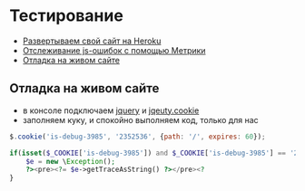 # Тестирование

- [Развертываем свой сайт на Heroku](https://habrahabr.ru/post/232679/)
- [Отслеживание js-ошибок с помощью Метрики](https://habrahabr.ru/post/324366/)
- [Отладка на живом сайте](#Отладка-на-живом-сайте)

## Отладка на живом сайте
- в консоле подключаем [jquery](https://code.jquery.com/jquery-3.1.1.min.js) и [jqeuty.cookie](https://cdnjs.cloudflare.com/ajax/libs/jquery-cookie/1.4.1/jquery.cookie.min.js)
- заполняем куку, и спокойно выполняем код, только для нас 
```javascript
$.cookie('is-debug-3985', '2352536', {path: '/', expires: 60});
```
```php
if(isset($_COOKIE['is-debug-3985']) and $_COOKIE['is-debug-3985'] == '2352536') {
    $e = new \Exception();
    ?><pre><?= $e->getTraceAsString() ?></pre><?
}
```
